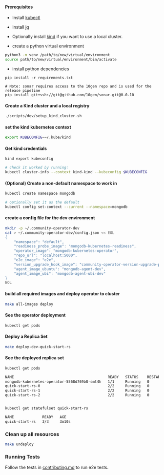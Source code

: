 
#### Prerequisites

* Install [kubectl](https://kubernetes.io/docs/tasks/tools/install-kubectl/)
* Install [jq](https://stedolan.github.io/jq/download/) 
* Optionally install [kind](https://kind.sigs.k8s.io/docs/user/quick-start/#installation) if you want to use a local cluster.

* create a python virtual environment

```bash
python3 -m venv /path/to/new/virtual/environment
source path/to/new/virtual/environment/bin/activate
```

* install python dependencies 
```
pip install -r requirements.txt

# Note: sonar requires access to the 10gen repo and is used for the release pipeline
pip install git+ssh://git@github.com/10gen/sonar.git@0.0.10
```

#### Create a Kind cluster and a local registry
```bash
./scripts/dev/setup_kind_cluster.sh
```

#### set the kind kubernetes context
```bash
export KUBECONFIG=~/.kube/kind
```

#### Get kind credentials
```bash
kind export kubeconfig

# check it worked by running:
kubectl cluster-info --context kind-kind --kubeconfig $KUBECONFIG
```


#### (Optional) Create a non-default namespace to work in
```bash
kubectl create namespace mongodb

# optionally set it as the default
kubectl config set-context --current --namespace=mongodb
```

#### create a config file for the dev environment
```bash
mkdir -p ~/.community-operator-dev
cat > ~/.community-operator-dev/config.json << EOL
{
    "namespace": "default",
    "readiness_probe_image": "mongodb-kubernetes-readiness",
    "operator_image": "mongodb-kubernetes-operator",
    "repo_url": "localhost:5000",
    "e2e_image": "e2e",
    "version_upgrade_hook_image": "community-operator-version-upgrade-post-start-hook",
    "agent_image_ubuntu": "mongodb-agent-dev",
    "agent_image_ubi": "mongodb-agent-ubi-dev"
}
EOL
```

#### build all required images and deploy operator to cluster
```bash
make all-images deploy
```

#### See the operator deployment
```bash
kubectl get pods
```

#### Deploy a Replica Set
```bash
make deploy-dev-quick-start-rs
```

#### See the deployed replica set
```bash
kubectl get pods

NAME                                           READY   STATUS    RESTARTS   AGE
mongodb-kubernetes-operator-5568d769b8-smt4h   1/1     Running   0          4m12s
quick-start-rs-0                               2/2     Running   0          2m49s
quick-start-rs-1                               2/2     Running   0          2m5s
quick-start-rs-2                               2/2     Running   0          87s


kubectl get statefulset quick-start-rs

NAME             READY   AGE
quick-start-rs   3/3     3m10s
```

### Clean up all resources
```bash
make undeploy
```

### Running Tests

Follow the tests in [contributing.md](../docs/contributing.md) to run e2e tests.